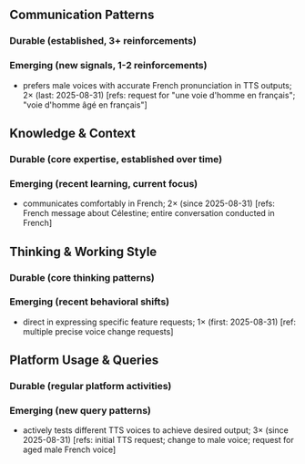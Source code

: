 ## Communication Patterns
### Durable (established, 3+ reinforcements)

### Emerging (new signals, 1-2 reinforcements)
- prefers male voices with accurate French pronunciation in TTS outputs; 2× (last: 2025-08-31) [refs: request for "une voie d'homme en français"; "voie d'homme âgé en français"]

## Knowledge & Context
### Durable (core expertise, established over time)

### Emerging (recent learning, current focus)
- communicates comfortably in French; 2× (since 2025-08-31) [refs: French message about Célestine; entire conversation conducted in French]

## Thinking & Working Style
### Durable (core thinking patterns)

### Emerging (recent behavioral shifts)
- direct in expressing specific feature requests; 1× (first: 2025-08-31) [ref: multiple precise voice change requests]

## Platform Usage & Queries
### Durable (regular platform activities)

### Emerging (new query patterns)
- actively tests different TTS voices to achieve desired output; 3× (since 2025-08-31) [refs: initial TTS request; change to male voice; request for aged male French voice]